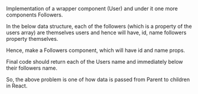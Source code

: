 Implementation of a wrapper component (User) and under it one more components Followers.

In the below data structure, each of the followers (which is a property of the users array) are themselves users and hence will have, id, name followers property themselves.

Hence, make a Followers component, which will have id and name props.

Final code should return each of the Users name and immediately below their followers name.

So, the above problem is  one of how data is passed from Parent to children in React.